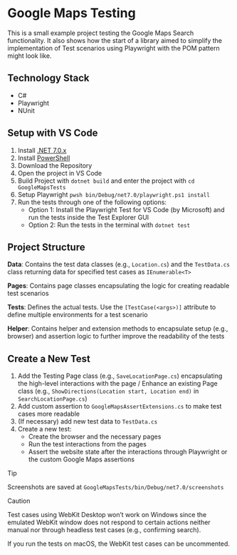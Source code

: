 # Google Maps Testing

This is a small example project testing the Google Maps Search functionality. It also shows how the start of a library aimed to simplify the implementation of Test scenarios using Playwright with the POM pattern might look like.

## Technology Stack

- C#
- Playwright
- NUnit

## Setup with VS Code

1. Install [.NET 7.0.x](https://dotnet.microsoft.com/en-us/download/dotnet/7.0)
2. Install [PowerShell](https://learn.microsoft.com/en-us/powershell/scripting/install/installing-powershell?view=powershell-7.4)
3. Download the Repository
4. Open the project in VS Code
5. Build Project with `dotnet build` and enter the project with `cd GoogleMapsTests`
6. Setup Playwright `pwsh bin/Debug/net7.0/playwright.ps1 install`
7. Run the tests through one of the following options:
   - Option 1: Install the Playwright Test for VS Code (by Microsoft) and run the tests inside the Test Explorer GUI
   - Option 2: Run the tests in the terminal with `dotnet test`

## Project Structure

**Data**: Contains the test data classes (e.g., `Location.cs`) and the `TestData.cs` class returning data for specified test cases as `IEnumerable<T>`

**Pages**: Contains page classes encapsulating the logic for creating readable test scenarios

**Tests**: Defines the actual tests. Use the `[TestCase(<args>)]` attribute to define multiple environments for a test scenario

**Helper**: Contains helper and extension methods to encapsulate setup (e.g., browser) and assertion logic to further improve the readability of the tests

## Create a New Test

1. Add the Testing Page class (e.g., `SaveLocationPage.cs`) encapsulating the high-level interactions with the page / Enhance an existing Page class (e.g., `ShowDirections(Location start, Location end)` in `SearchLocationPage.cs`)
2. Add custom assertion to `GoogleMapsAssertExtensions.cs` to make test cases more readable
3. (If necessary) add new test data to `TestData.cs`
4. Create a new test:
   - Create the browser and the necessary pages
   - Run the test interactions from the pages
   - Assert the website state after the interactions through Playwright or the custom Google Maps assertions

> [!TIP]
> Screenshots are saved at `GoogleMapsTests/bin/Debug/net7.0/screenshots`

> [!CAUTION]
> Test cases using WebKit Desktop won’t work on Windows since the emulated WebKit window does not respond to certain actions neither manual nor through headless test cases (e.g., confirming search).
> 
> If you run the tests on macOS, the WebKit test cases can be uncommented.
